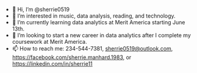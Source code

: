- 👋 Hi, I’m @sherrie0519
- 👀 I’m interested in music, data analysis, reading, and technology.
- 🌱 I’m currently learning data analytics at Merit America starting June 13th.
- 💞️ I’m looking to start a new career in data analytics after I complete my coursework at Merit America. 
- 📫 How to reach me: 234-544-7381, sherrie0519@outlook.com, https://facebook.com/sherrie.manhard.1983, or https://linkedin.com/in/sherrie11

<!---
sherrie0519/sherrie0519 is a ✨ special ✨ repository because its `README.md` (this file) appears on your GitHub profile.
You can click the Preview link to take a look at your changes.
--->
